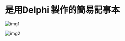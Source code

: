 # 是用Delphi 製作的簡易記事本

![img1](https://github.com/Charlie-Yeh/Notepade/assets/145676141/e5ae2ca6-7835-4a80-8e70-25fb6b68f6dc)

![img2](https://github.com/Charlie-Yeh/Notepade/assets/145676141/1474e791-34bc-4832-b122-3d450da8e1a8)
